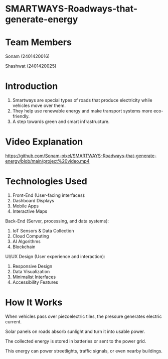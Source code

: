 # SMARTWAYS-Roadways-that-generate-energy

# Team Members
Sonam (2401420016)

Shashwat (2401420025)

# Introduction
1. Smartways are special types of roads that produce electricity while vehicles move over them.
2. They help use renewable energy and make transport systems more eco-friendly.
3. A step towards green and smart infrastructure.

# Video Explanation
https://github.com/Sonam-pixel/SMARTWAYS-Roadways-that-generate-energy/blob/main/project%20video.mp4

# Technologies Used
1. Front-End (User-facing interfaces):
2. Dashboard Displays	
3. Mobile Apps	
4. Interactive Maps

Back-End (Server, processing, and data systems):	
1. IoT Sensors & Data Collection
2. Cloud Computing
3. AI Algorithms
4. Blockchain

UI/UX Design (User experience and interaction):	
1. Responsive Design
2. Data Visualization	
3. Minimalist Interfaces
4. Accessibility Features

# How It Works 
When vehicles pass over piezoelectric tiles, the pressure generates electric current.

Solar panels on roads absorb sunlight and turn it into usable power.

The collected energy is stored in batteries or sent to the power grid.

This energy can power streetlights, traffic signals, or even nearby buildings.

